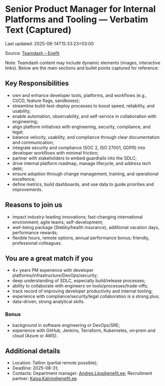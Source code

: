 # Senior Product Manager for Internal Platforms and Tooling — Verbatim Text (Captured)

Last updated: 2025-08-14T15:33:23+03:00

Source: [Teamdash – Enefit](https://teamdash.enefit.com/i/energia/job/cht4AXTt/senior-product-manager)

Note: Teamdash content may include dynamic elements (images, interactive links). Below are the main sections and bullet points captured for reference:

## Key Responsibilities

- own and enhance developer tools, platforms, and workflows (e.g., CI/CD, feature flags, sandboxes);
- streamline build-test-deploy processes to boost speed, reliability, and usability;
- enable automation, observability, and self-service in collaboration with engineering;
- align platform initiatives with engineering, security, compliance, and legal;
- balance velocity, usability, and compliance through clear documentation and communication;
- integrate security and compliance (SOC 2, ISO 27001, GDPR) into developer workflows with minimal friction;
- partner with stakeholders to embed guardrails into the SDLC;
- drive internal platform roadmap, manage lifecycle, and address tech debt;
- ensure adoption through change management, training, and operational excellence;
- define metrics, build dashboards, and use data to guide priorities and improvements.

## Reasons to join us

- impact industry-leading innovations; fast-changing international environment; agile teams; self-development;
- well-being package (Stebby/health insurance), additional vacation days, performance rewards;
- flexible hours, remote options, annual performance bonus; friendly, professional colleagues.

## You are a great match if you

- 4+ years PM experience with developer platforms/infrastructure/DevOps/security;
- deep understanding of SDLC, especially build/release processes;
- ability to collaborate with engineers on tools/processes/trade-offs;
- track record of improving developer productivity and internal tooling;
- experience with compliance/security/legal collaboration is a strong plus;
- data-driven, strong analytical skills.

### Bonus

- background in software engineering or DevOps/SRE;
- experience with GitHub, Jenkins, Terraform, Kubernetes, on‑prem and cloud (Azure or AWS).

## Additional details

- Location: Tallinn (partial remote possible);
- Deadline: 2025-08-31;
- Contacts: Department manager: [Andres.Lips@enefit.ee](mailto:Andres.Lips@enefit.ee); Recruitment partner: [Kaisa.Kalnin@enefit.ee](mailto:Kaisa.Kalnin@enefit.ee).
